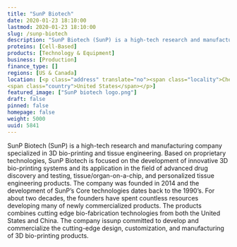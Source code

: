 ```yaml
---
title: "SunP Biotech"
date: 2020-01-23 18:10:00
lastmod: 2020-01-23 18:10:00
slug: /sunp-biotech
description: "SunP Biotech (SunP) is a high-tech research and manufacturing company specialized in 3D bio-printing and tissue engineering. Based on proprietary technologies, SunP Biotech is focused on the development of innovative 3D bio-printing systems and its application in the field of advanced drug discovery and testing, tissue/organ-on-a-chip, and personalized tissue engineering products. The company was founded in 2014 and the development of SunP’s Core technologies dates back to the 1990’s."
proteins: [Cell-Based]
products: [Technology & Equipment]
business: [Production]
finance_type: []
regions: [US & Canada]
location: [<p class="address" translate="no"><span class="locality">Cherry Hill</span>,<br>
<span class="country">United States</span></p>]
featured_image: ["SunP biotech logo.png"]
draft: false
pinned: false
homepage: false
weight: 5000
uuid: 5841
---
```

<p>SunP Biotech (SunP) is a high-tech research and manufacturing company specialized in 3D bio-printing and tissue engineering. Based on proprietary technologies, SunP Biotech is focused on the development of innovative 3D bio-printing systems and its application in the field of advanced drug discovery and testing, tissue/organ-on-a-chip, and personalized tissue engineering products. The company was founded in 2014 and the development of SunP’s Core technologies dates back to the 1990’s. For about two decades, the founders have spent countless resources developing many of newly commercialized products. The products combines cutting edge bio-fabrication technologies from both the United States and China. The company issunp committed to develop and commercialize the cutting-edge design, customization, and manufacturing of 3D bio-printing products.</p>
